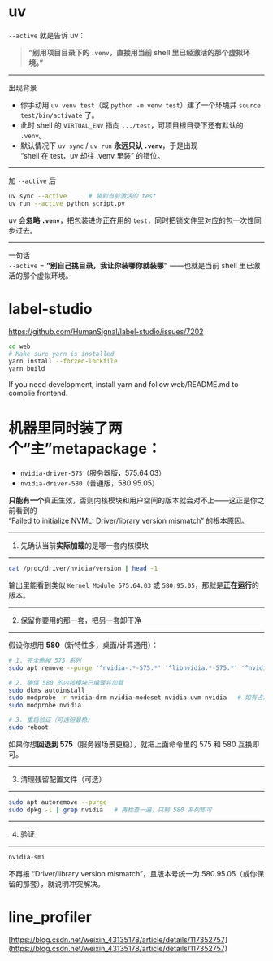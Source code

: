 # uv
`--active` 就是告诉 uv：

> **“别用项目目录下的 `.venv`，直接用当前 shell 里已经激活的那个虚拟环境。”**

------------------------------------------------
出现背景  
- 你手动用 `uv venv test`（或 `python -m venv test`）建了一个环境并 `source test/bin/activate` 了。  
- 此时 shell 的 `VIRTUAL_ENV` 指向 `.../test`，可项目根目录下还有默认的 `.venv`。  
- 默认情况下 `uv sync` / `uv run` **永远只认 `.venv`**，于是出现  
  “shell 在 test，uv 却往 .venv 里装” 的错位。

------------------------------------------------
加 `--active` 后  
```bash
uv sync --active      # 装到当前激活的 test
uv run --active python script.py
```
uv 会**忽略 `.venv`**，把包装进你正在用的 `test`，同时把锁文件里对应的包一次性同步过去。

------------------------------------------------
一句话  
`--active` = **“别自己挑目录，我让你装哪你就装哪”** ——也就是当前 shell 里已激活的那个虚拟环境。


# label-studio
https://github.com/HumanSignal/label-studio/issues/7202
```bash
cd web
# Make sure yarn is installed
yarn install --forzen-lockfile
yarn build
```

If you need development, install yarn and follow web/README.md to complie frontend.

# 机器里**同时**装了两个“主”metapackage：

- `nvidia-driver-575`（服务器版，575.64.03）
- `nvidia-driver-580`（普通版，580.95.05）

**只能有一个**真正生效，否则内核模块和用户空间的版本就会对不上——这正是你之前看到的  
“Failed to initialize NVML: Driver/library version mismatch” 的根本原因。

------------------------------------------------
1. 先确认当前**实际加载**的是哪一套内核模块
------------------------------------------------
```bash
cat /proc/driver/nvidia/version | head -1
```
输出里能看到类似 `Kernel Module 575.64.03` 或 `580.95.05`，那就是**正在运行**的版本。

------------------------------------------------
2. 保留你要用的那一套，把另一套卸干净
------------------------------------------------
假设你想用 **580**（新特性多，桌面/计算通用）：

```bash
# 1. 完全删掉 575 系列
sudo apt remove --purge '^nvidia-.*-575.*' '^libnvidia.*-575.*' '^nvidia-driver-575.*'

# 2. 确保 580 的内核模块已编译并加载
sudo dkms autoinstall
sudo modprobe -r nvidia-drm nvidia-modeset nvidia-uvm nvidia   # 如有占用先卸载
sudo modprobe nvidia

# 3. 重启验证（可选但最稳）
sudo reboot
```

如果你想**回退到 575**（服务器场景更稳），就把上面命令里的 575 和 580 互换即可。

------------------------------------------------
3. 清理残留配置文件（可选）
------------------------------------------------
```bash
sudo apt autoremove --purge
sudo dpkg -l | grep nvidia   # 再检查一遍，只剩 580 系列即可
```

------------------------------------------------
4. 验证
------------------------------------------------
```bash
nvidia-smi
```
不再报 “Driver/library version mismatch”，且版本号统一为 580.95.05（或你保留的那套），就说明冲突解决。

# line_profiler
[https://blog.csdn.net/weixin_43135178/article/details/117352757](https://blog.csdn.net/weixin_43135178/article/details/117352757)
